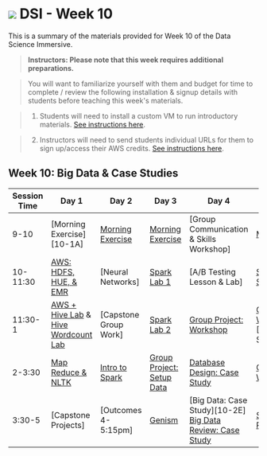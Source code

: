 # ![](https://ga-dash.s3.amazonaws.com/production/assets/logo-9f88ae6c9c3871690e33280fcf557f33.png) DSI - Week 10

This is a summary of the materials provided for Week 10 of the Data Science Immersive.

> **Instructors: Please note that this week requires additional preparations.**

> You will want to familiarize yourself with them and budget for time to complete / review the following installation & signup details with students before teaching this week's materials.

> 1. Students will need to install a custom VM to run introductory materials. [See instructions here](https://github.com/ga-students/DSI_SM_01/blob/master/curriculum/week-09/VM-big-data-setup.md).

> 2. Instructors will need to send students individual URLs for them to sign up/access their AWS credits. [See instructions here](https://github.com/ga-students/DSI_SM_01/blob/master/curriculum/week-09/VM-big-data-setup.md).

## Week 10: Big Data & Case Studies

Session Time | Day 1 | Day 2 | Day 3 | Day 4 | Day 5
 --- | --- | --- | --- | ---  | ---
9-10 | [Morning Exercise][10-1A]             | [Morning Exercise][10-3A]           | [Morning Exercise][10-4A]         | [Group Communication & Skills Workshop]             | [Morning Exercise][10-5A]
10-11:30 |[AWS: HDFS, HUE, & EMR][10-1AA]        | [Neural Networks]             |  [Spark Lab 1][10-3C]  | [A/B Testing Lesson & Lab]   | [Spark: Case Study][10-3E] 
11:30-1 | [AWS + Hive Lab][10-1BB]  & [Hive Wordcount Lab][10-1CC]   | [Capstone Group Work]    | [Spark Lab 2][10-3D]        | [Group Project: Workshop][10-5D]  | [Group Project: Workshop][10-5C] or [Recommendation Systems]
2-3:30 | [Map Reduce & NLTK][10-1DD]         | [Intro to Spark][10-3B]        | [Group Project: Setup Data][10-4C]       |  [Database Design: Case Study][10-4B]   | [Group Project: Workshop][10-5D]
3:30-5 | [Capstone Projects]    |  [Outcomes 4-5:15pm]       | [Genism][10-3E]| [Big Data: Case Study][10-2E] [Big Data Review: Case Study][10-4ZZ]    | [Student Presentations][10-5E]

[10-1AA]: 1.2-lesson-AWS-EMR
[10-1BB]: 1.3-lab-Hive-Queries
[10-1CC]: 1.4-lesson-Hive
[10-1DD]: ./instructor-contributions

[10-3A]: #
[10-3B]: 2.1-lesson-Spark-Intro
[10-3C]: 2.2-lab-Spark-Lab-1
[10-3D]: 2.3-lab-Spark-Lab-2
[10-3E]: 2.4-lesson-Spark-Case-Study
[10-3F]: group-lab

[10-4A]: group-lab
[10-4B]: 3.1-lesson-database-design-study
[10-4C]: group-lab
[10-4D]: group-lab
[10-4E]:group-lab
[10-4F]: group-lab
[10-4ZZ]: 5.1-lesson-big-data-review-case-study

[10-5A]: ../recurring-materials/reflection
[10-5B]: 5.1-lesson
[10-5C]: group-lab
[10-5D]: group-lab
[10-5E]: ../recurring-materials/project-show-and-tell
[10-5F]: ./instructor-contributions/
